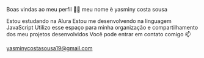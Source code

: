 Boas vindas ao meu perfil 💙💙
meu nome è yasminy costa sousa

Estou estudando na Alura
Estou me desenvolvendo na linguagem JavaScript
Utilizo esse espaço para minha organização e compartilhamento dos meu projetos desenvolvidos
Você pode entrar em contato comigo 📫

yasminycostasousa19@gmail.com
